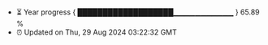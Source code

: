 - ⏳ Year progress { ███████████████████▁▁▁▁▁▁▁▁▁▁▁ } 65.89 %
- ⏰ Updated on Thu, 29 Aug 2024 03:22:32 GMT

